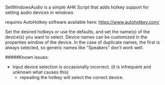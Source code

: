 SetWindowsAudio is a simple AHK Script that adds hotkey support for setting audio devices in windows

requires AutoHotkey software available here: https://www.autohotkey.com/

Set the desired hotkeys or use the defaults, and set the name(s) of the device(s) you want to select.
Device names can be customized in the properties window of the device.
In the case of duplicate names, the first is always selected, so generic names like "Speakers" don't work well.

#####Known issues:
- Input device selection is occasionally incorrect. (it is infrequent and unknown what causes this)
  - repeating the hotkey will select the correct device.

